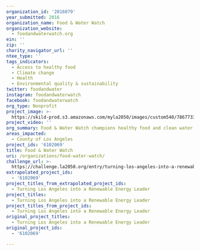 ```yaml
---
organization_id: '2016079'
year_submitted: 2016
organization_name: Food & Water Watch
organization_website:
  - foodandwaterwatch.org
ein: ''
zip: ''
charity_navigator_url: ''
ntee_type: ''
tags_indicators:
  - Access to healthy food
  - Climate change
  - Health
  - Environmental quality & sustainability
twitter: foodandwater
instagram: foodandwaterwatch
facebook: foodandwaterwatch
org_type: Nonprofit
project_image: >-
  https://skild-prod.s3.amazonaws.com/myla2050/images/custom540/7867733165741-team90.png
project_video: ''
org_summary: Food & Water Watch champions healthy food and clean water for all.
areas_impacted:
  - County of Los Angeles
project_ids: '6102069'
title: Food & Water Watch
uri: /organizations/food-water-watch/
challenge_url: >-
  https://challenge.la2050.org/entry/turning-los-angeles-into-a-renewable-energy-leader
extrapolated_project_ids:
  - '6102069'
project_titles_from_extrapolated_project_ids:
  - Turning Los Angeles into a Renewable Energy Leader
project_titles:
  - Turning Los Angeles into a Renewable Energy Leader
project_titles_from_project_ids:
  - Turning Los Angeles into a Renewable Energy Leader
original_project_titles:
  - Turning Los Angeles into a Renewable Energy Leader
original_project_ids:
  - '6102069'

---
```

